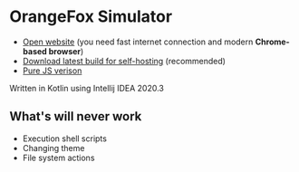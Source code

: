 # OrangeFox Simulator
* [Open website](https://fordownloads.github.io/OrangeFoxJS/) (you need fast internet connection and modern **Chrome-based browser**)
* [Download latest build for self-hosting](https://github.com/fordownloads/OrangeFoxJS/archive/refs/heads/site.zip) (recommended)
* [Pure JS verison](https://github.com/fordownloads/OrangeFoxJS/tree/master)

Written in Kotlin using Intellij IDEA 2020.3

## What's will never work
* Execution shell scripts
* Changing theme
* File system actions
